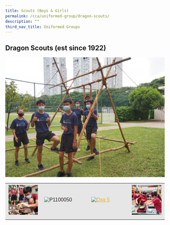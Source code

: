 ```yaml
---
title: Scouts (Boys & Girls)
permalink: /cca/uniformed-group/dragon-scouts/
description: ""
third_nav_title: Uniformed Groups
---
```

Dragon Scouts (est since 1922)
------------------------------

![](/images/DSG-2-scaled.jpeg)

<table style="box-sizing: inherit; border-collapse: collapse; border-spacing: 0px; max-width: 100%; color: rgb(34, 34, 34); font-family: &quot;Source Sans Pro&quot;, sans-serif; font-size: 16px; font-style: normal; font-variant-ligatures: normal; font-variant-caps: normal; font-weight: 400; letter-spacing: normal; orphans: 2; text-align: start; text-transform: none; white-space: normal; widows: 2; word-spacing: 0px; -webkit-text-stroke-width: 0px; background-color: rgb(255, 255, 255); text-decoration-thickness: initial; text-decoration-style: initial; text-decoration-color: initial; width: 826.664px;"><tbody style="box-sizing: inherit;"><tr style="box-sizing: inherit; background: rgb(230, 230, 230);"><td style="box-sizing: inherit; padding: 5px 10px; width: 187px;"><a href="/images/DSG-1-150x150.jpeg" style="box-sizing: inherit; background-color: transparent; transition: all 0.25s ease-in-out 0s; outline: 0px; color: rgb(255, 208, 26); text-decoration: underline;"><img class="alignnone size-thumbnail wp-image-21138" src="/images/DSG-1-150x150.jpeg" alt="Dsg 1" width="150" height="150" style="box-sizing: inherit; border: 0px; vertical-align: middle; max-width: 100%; height: auto; margin-bottom: 10px;"></a></td><td style="box-sizing: inherit; padding: 5px 10px; width: 187px;"><img class="alignnone size-medium wp-image-20721" src="/images/DSG3.jpeg" alt="P1100050" width="300" height="225" srcset="/wp-content/uploads/2020/12/P1100050-300x225.jpg 300w, /wp-content/uploads/2020/12/P1100050-768x576.jpg 768w, /wp-content/uploads/2020/12/P1100050-1024x768.jpg 1024w, /wp-content/uploads/2020/12/P1100050-1350x1013.jpg 1350w" sizes="(max-width: 300px) 100vw, 300px" style="box-sizing: inherit; border: 0px; vertical-align: middle; max-width: 100%; height: auto; margin-bottom: 10px;"></td><td style="box-sizing: inherit; padding: 5px 10px; width: 188px;"><a href="/images/DSG-5.jpeg" style="box-sizing: inherit; background-color: transparent; transition: all 0.25s ease-in-out 0s; color: rgb(241, 174, 22); text-decoration: underline;"><img class="alignnone size-full wp-image-21142" src="/images/DSG-5.jpeg" alt="Dsg 5" width="960" height="1280" srcset="/wp-content/uploads/2021/08/DSG-5.jpg 960w, /wp-content/uploads/2021/08/DSG-5-225x300.jpg 225w, /wp-content/uploads/2021/08/DSG-5-768x1024.jpg 768w" sizes="(max-width: 960px) 100vw, 960px" style="box-sizing: inherit; border: 0px; vertical-align: middle; max-width: 100%; height: auto; margin-bottom: 10px;"></a></td><td style="box-sizing: inherit; padding: 5px 10px; text-align: center; width: 188px;"><a href="/images/DSG-4-150x150.jpeg" style="box-sizing: inherit; background-color: transparent; transition: all 0.25s ease-in-out 0s; color: rgb(241, 174, 22); text-decoration: underline;"><img class="alignnone size-thumbnail wp-image-21141" src="/images/DSG-4-150x150.jpeg" alt="Dsg 4" width="150" height="150" style="box-sizing: inherit; border: 0px; vertical-align: middle; max-width: 100%; height: auto; margin-bottom: 10px;"></a></td></tr></tbody></table>

